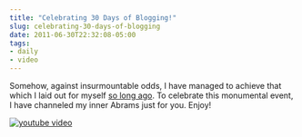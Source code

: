 ```yaml
---
title: "Celebrating 30 Days of Blogging!"
slug: celebrating-30-days-of-blogging
date: 2011-06-30T22:32:08-05:00
tags:
- daily
- video
---
```

Somehow, against insurmountable odds, I have managed to achieve that which I laid out for myself [so long ago](http://dxprog.com/entry/unfulfilled-promises/). To celebrate this monumental event, I have channeled my inner Abrams just for you. Enjoy!

[![youtube video](https://img.youtube.com/vi/ffBOMg8SKVY/0.jpg)](https://www.youtube.com/watch?v=ffBOMg8SKVY)
